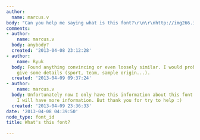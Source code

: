 ```yaml
---
author:
  name: marcus.v
body: "Can you help me saying what is this font?\r\n\r\nhttp://img266.imageshack.us/img266/3285/fontid.jpg"
comments:
- author:
    name: marcus.v
  body: anybody?
  created: '2013-04-08 23:12:28'
- author:
    name: Ryuk
  body: Found anything convincing or even loosely similar. I would probably help to
    give some details (sport, team, sample origin...).
  created: '2013-04-09 09:37:24'
- author:
    name: marcus.v
  body: Unfortunately now I only have this information about this font. 15 days after
    I will have more information. But thank you for try to help :)
  created: '2013-04-09 23:36:33'
date: '2013-04-08 04:39:50'
node_type: font_id
title: What's this font?

---
```

